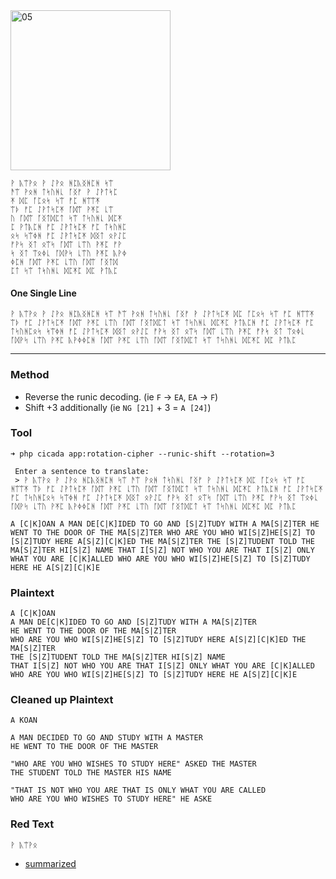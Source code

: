 <img src="https://github.com/iBotPeaches/cicada_3301/raw/master/liber_primus/06.jpg" width="256" alt="05">

```
ᚹ ᚣᛠᚹᛟ ᚹ ᛇᚹᛟ ᚻᛈᚣᛝᚻᛈᚻ ᛋᛠ
ᚫᛠ ᚹᛟᚻ ᛏᛋᚢᚻᚳ ᚪᛝᚠ ᚹ ᛇᚹᛏᛋᛈ
ᛡ ᛞᛈ ᚪᛈᛟᛋ ᛋᛠ ᚠᛈ ᚻᛠᛠᛡ
ᛠᚦ ᚠᛈ ᛇᚹᛏᛋᛈᛡ ᚪᛞᛠ ᚹᛡᛈ ᚳᛠ
ᚢ ᚪᛞᛠ ᚪᛝᛏᛞᛈᛏ ᛋᛠ ᛏᛋᚢᚻᚳ ᛞᛈᛡ
ᛈ ᚹᛏᚣᛈᚻ ᚠᛈ ᛇᚹᛏᛋᛈᛡ ᚠᛈ ᛏᛋᚢᚻᛈ
ᛟᛋ ᛋᛠᛄᚻ ᚠᛈ ᛇᚹᛏᛋᛈᛡ ᛞᛝᛏ ᛟᚹᛇᛈ
ᚠᚹᛋ ᛝᛏ ᛟᛠᛋ ᚪᛞᛠ ᚳᛠᚢ ᚹᛡᛈ ᚠᚹ
ᛋ ᛝᛏ ᛠᛟᛄᚳ ᚪᛞᚹᛋ ᚳᛠᚢ ᚹᛡᛈ ᚣᚹᛄ
ᛄᛈᚻ ᚪᛞᛠ ᚹᛡᛈ ᚳᛠᚢ ᚪᛞᛠ ᚪᛝᛏᛞ
ᛈᛏ ᛋᛠ ᛏᛋᚢᚻᚳ ᛞᛈᛡᛈ ᛞᛈ ᚹᛏᚣᛈ
```

#### One Single Line

```
ᚹ ᚣᛠᚹᛟ ᚹ ᛇᚹᛟ ᚻᛈᚣᛝᚻᛈᚻ ᛋᛠ ᚫᛠ ᚹᛟᚻ ᛏᛋᚢᚻᚳ ᚪᛝᚠ ᚹ ᛇᚹᛏᛋᛈᛡ ᛞᛈ ᚪᛈᛟᛋ ᛋᛠ ᚠᛈ ᚻᛠᛠᛡ ᛠᚦ ᚠᛈ ᛇᚹᛏᛋᛈᛡ ᚪᛞᛠ ᚹᛡᛈ ᚳᛠᚢ ᚪᛞᛠ ᚪᛝᛏᛞᛈᛏ ᛋᛠ ᛏᛋᚢᚻᚳ ᛞᛈᛡᛈ ᚹᛏᚣᛈᚻ ᚠᛈ ᛇᚹᛏᛋᛈᛡ ᚠᛈ ᛏᛋᚢᚻᛈᛟᛋ ᛋᛠᛄᚻ ᚠᛈ ᛇᚹᛏᛋᛈᛡ ᛞᛝᛏ ᛟᚹᛇᛈ ᚠᚹᛋ ᛝᛏ ᛟᛠᛋ ᚪᛞᛠ ᚳᛠᚢ ᚹᛡᛈ ᚠᚹᛋ ᛝᛏ ᛠᛟᛄᚳ ᚪᛞᚹᛋ ᚳᛠᚢ ᚹᛡᛈ ᚣᚹᛄᛄᛈᚻ ᚪᛞᛠ ᚹᛡᛈ ᚳᛠᚢ ᚪᛞᛠ ᚪᛝᛏᛞᛈᛏ ᛋᛠ ᛏᛋᚢᚻᚳ ᛞᛈᛡᛈ ᛞᛈ ᚹᛏᚣᛈ
```

---

### Method

* Reverse the runic decoding. (ie `F` -> `EA`, `EA` -> `F`)
* Shift +3 additionally (ie `NG [21]` + 3 = `A [24]`)

### Tool

```
➜ php cicada app:rotation-cipher --runic-shift --rotation=3

 Enter a sentence to translate:
 > ᚹ ᚣᛠᚹᛟ ᚹ ᛇᚹᛟ ᚻᛈᚣᛝᚻᛈᚻ ᛋᛠ ᚫᛠ ᚹᛟᚻ ᛏᛋᚢᚻᚳ ᚪᛝᚠ ᚹ ᛇᚹᛏᛋᛈᛡ ᛞᛈ ᚪᛈᛟᛋ ᛋᛠ ᚠᛈ ᚻᛠᛠᛡ ᛠᚦ ᚠᛈ ᛇᚹᛏᛋᛈᛡ ᚪᛞᛠ ᚹᛡᛈ ᚳᛠᚢ ᚪᛞᛠ ᚪᛝᛏᛞᛈᛏ ᛋᛠ ᛏᛋᚢᚻᚳ ᛞᛈᛡᛈ ᚹᛏᚣᛈᚻ ᚠᛈ ᛇᚹᛏᛋᛈᛡ ᚠᛈ ᛏᛋᚢᚻᛈᛟᛋ ᛋᛠᛄᚻ ᚠᛈ ᛇᚹᛏᛋᛈᛡ ᛞᛝᛏ ᛟᚹᛇᛈ ᚠᚹᛋ ᛝᛏ ᛟᛠᛋ ᚪᛞᛠ ᚳᛠᚢ ᚹᛡᛈ ᚠᚹᛋ ᛝᛏ ᛠᛟᛄᚳ ᚪᛞᚹᛋ ᚳᛠᚢ ᚹᛡᛈ ᚣᚹᛄᛄᛈᚻ ᚪᛞᛠ ᚹᛡᛈ ᚳᛠᚢ ᚪᛞᛠ ᚪᛝᛏᛞᛈᛏ ᛋᛠ ᛏᛋᚢᚻᚳ ᛞᛈᛡᛈ ᛞᛈ ᚹᛏᚣᛈ

A [C|K]OAN A MAN DE[C|K]IDED TO GO AND [S|Z]TUDY WITH A MA[S|Z]TER HE WENT TO THE DOOR OF THE MA[S|Z]TER WHO ARE YOU WHO WI[S|Z]HE[S|Z] TO [S|Z]TUDY HERE A[S|Z][C|K]ED THE MA[S|Z]TER THE [S|Z]TUDENT TOLD THE MA[S|Z]TER HI[S|Z] NAME THAT I[S|Z] NOT WHO YOU ARE THAT I[S|Z] ONLY WHAT YOU ARE [C|K]ALLED WHO ARE YOU WHO WI[S|Z]HE[S|Z] TO [S|Z]TUDY HERE HE A[S|Z][C|K]E
```

### Plaintext

```
A [C|K]OAN
A MAN DE[C|K]IDED TO GO AND [S|Z]TUDY WITH A MA[S|Z]TER
HE WENT TO THE DOOR OF THE MA[S|Z]TER
WHO ARE YOU WHO WI[S|Z]HE[S|Z] TO [S|Z]TUDY HERE A[S|Z][C|K]ED THE MA[S|Z]TER
THE [S|Z]TUDENT TOLD THE MA[S|Z]TER HI[S|Z] NAME
THAT I[S|Z] NOT WHO YOU ARE THAT I[S|Z] ONLY WHAT YOU ARE [C|K]ALLED
WHO ARE YOU WHO WI[S|Z]HE[S|Z] TO [S|Z]TUDY HERE HE A[S|Z][C|K]E
```

### Cleaned up Plaintext

```
A KOAN

A MAN DECIDED TO GO AND STUDY WITH A MASTER
HE WENT TO THE DOOR OF THE MASTER

"WHO ARE YOU WHO WISHES TO STUDY HERE" ASKED THE MASTER
THE STUDENT TOLD THE MASTER HIS NAME

"THAT IS NOT WHO YOU ARE THAT IS ONLY WHAT YOU ARE CALLED
WHO ARE YOU WHO WISHES TO STUDY HERE" HE ASKE
```

### Red Text

```
ᚹ ᚣᛠᚹᛟ
```

 * [summarized](../../other/A_Koan_Page6_7_8_9.md)
